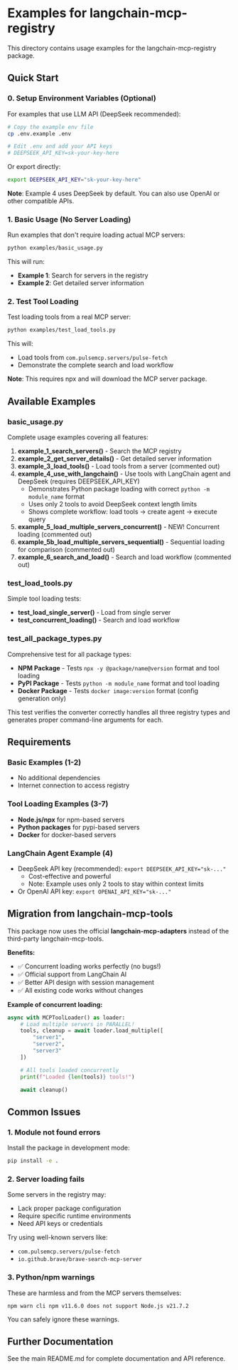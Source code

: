 # Examples for langchain-mcp-registry

This directory contains usage examples for the langchain-mcp-registry package.

## Quick Start

### 0. Setup Environment Variables (Optional)

For examples that use LLM API (DeepSeek recommended):

```bash
# Copy the example env file
cp .env.example .env

# Edit .env and add your API keys
# DEEPSEEK_API_KEY=sk-your-key-here
```

Or export directly:
```bash
export DEEPSEEK_API_KEY="sk-your-key-here"
```

**Note**: Example 4 uses DeepSeek by default. You can also use OpenAI or other compatible APIs.

### 1. Basic Usage (No Server Loading)

Run examples that don't require loading actual MCP servers:

```bash
python examples/basic_usage.py
```

This will run:
- **Example 1**: Search for servers in the registry
- **Example 2**: Get detailed server information

### 2. Test Tool Loading

Test loading tools from a real MCP server:

```bash
python examples/test_load_tools.py
```

This will:
- Load tools from `com.pulsemcp.servers/pulse-fetch`
- Demonstrate the complete search and load workflow

**Note**: This requires npx and will download the MCP server package.

## Available Examples

### basic_usage.py

Complete usage examples covering all features:

1. **example_1_search_servers()** - Search the MCP registry
2. **example_2_get_server_details()** - Get detailed server information
3. **example_3_load_tools()** - Load tools from a server (commented out)
4. **example_4_use_with_langchain()** - Use tools with LangChain agent and DeepSeek (requires DEEPSEEK_API_KEY)
   - Demonstrates Python package loading with correct `python -m module_name` format
   - Uses only 2 tools to avoid DeepSeek context length limits
   - Shows complete workflow: load tools → create agent → execute query
5. **example_5_load_multiple_servers_concurrent()** - NEW! Concurrent loading (commented out)
6. **example_5b_load_multiple_servers_sequential()** - Sequential loading for comparison (commented out)
7. **example_6_search_and_load()** - Search and load workflow (commented out)

### test_load_tools.py

Simple tool loading tests:

- **test_load_single_server()** - Load from single server
- **test_concurrent_loading()** - Search and load workflow

### test_all_package_types.py

Comprehensive test for all package types:

- **NPM Package** - Tests `npx -y @package/name@version` format and tool loading
- **PyPI Package** - Tests `python -m module_name` format and tool loading
- **Docker Package** - Tests `docker image:version` format (config generation only)

This test verifies the converter correctly handles all three registry types and generates proper command-line arguments for each.

## Requirements

### Basic Examples (1-2)
- No additional dependencies
- Internet connection to access registry

### Tool Loading Examples (3-7)
- **Node.js/npx** for npm-based servers
- **Python packages** for pypi-based servers
- **Docker** for docker-based servers

### LangChain Agent Example (4)
- DeepSeek API key (recommended): `export DEEPSEEK_API_KEY="sk-..."`
  - Cost-effective and powerful
  - Note: Example uses only 2 tools to stay within context limits
- Or OpenAI API key: `export OPENAI_API_KEY="sk-..."`

## Migration from langchain-mcp-tools

This package now uses the official **langchain-mcp-adapters** instead of the third-party langchain-mcp-tools.

**Benefits:**
- ✅ Concurrent loading works perfectly (no bugs!)
- ✅ Official support from LangChain AI
- ✅ Better API design with session management
- ✅ All existing code works without changes

**Example of concurrent loading:**

```python
async with MCPToolLoader() as loader:
    # Load multiple servers in PARALLEL!
    tools, cleanup = await loader.load_multiple([
        "server1",
        "server2",
        "server3"
    ])

    # All tools loaded concurrently
    print(f"Loaded {len(tools)} tools!")

    await cleanup()
```

## Common Issues

### 1. Module not found errors

Install the package in development mode:

```bash
pip install -e .
```

### 2. Server loading fails

Some servers in the registry may:
- Lack proper package configuration
- Require specific runtime environments
- Need API keys or credentials

Try using well-known servers like:
- `com.pulsemcp.servers/pulse-fetch`
- `io.github.brave/brave-search-mcp-server`

### 3. Python/npm warnings

These are harmless and from the MCP servers themselves:

```
npm warn cli npm v11.6.0 does not support Node.js v21.7.2
```

You can safely ignore these warnings.

## Further Documentation

See the main README.md for complete documentation and API reference.
